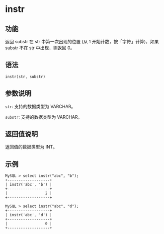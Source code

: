 # instr

## 功能

返回 substr 在 str 中第一次出现的位置 (从 1 开始计数，按「字符」计算)，如果 substr 不在 str 中出现，则返回 0。

## 语法

```Haskell
instr(str, substr)
```

## 参数说明

`str`: 支持的数据类型为 VARCHAR。

`substr`: 支持的数据类型为 VARCHAR。

## 返回值说明

返回值的数据类型为 INT。

## 示例

```Plain Text
MySQL > select instr("abc", "b");
+-------------------+
| instr('abc', 'b') |
+-------------------+
|                 2 |
+-------------------+

MySQL > select instr("abc", "d");
+-------------------+
| instr('abc', 'd') |
+-------------------+
|                 0 |
+-------------------+
```
